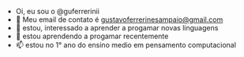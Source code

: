 - Oi, eu sou o @guferrerinii
- 👀 Meu email de contato é gustavoferrerinesampaio@gmail.com
- 🌱 estou, interessado a aprender a progamar novas linguagens
- 💞️ estou aprendendo a progamar recentemente
- 📫 estou no 1° ano do ensino medio em pensamento computacional

<!---
guferrerinii/guferrerinii is a ✨ special ✨ repository because its `README.md` (this file) appears on your GitHub profile.
You can click the Preview link to take a look at your changes.
--->
